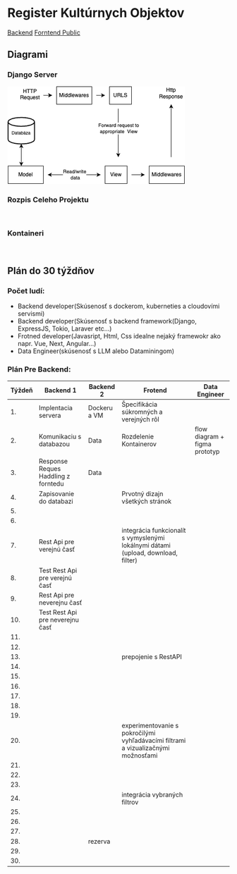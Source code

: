# Register Kultúrnych Objektov

[Backend](https://github.com/nabrezie/backend)
[Forntend Public](https://github.com/nabrezie/verejny-register)
## Diagrami
### Django Server
![Server](https://github.com/nabrezie/.github/blob/main/profile/Server.png)

### Rozpis Celeho Projektu
![]()

### Kontaineri
![]()

## Plán do 30 týždňov
### Počet ludí:
- Backend developer(Skúsenosť s dockerom, kuberneties a cloudovími servismi)
- Backend developer(Skúsenosť s backend framework(Django, ExpressJS, Tokio, Laraver etc...)
- Frotned developer(Javasript, Html, Css idealne nejaký framewokr ako napr. Vue, Next, Angular...)
- Data Engineer(skúsenosť s LLM alebo Dataminingom)

### Plán Pre Backend:
| Týždeň| Backend 1 | Backend 2 | Frotend | Data Engineer |
|-------|--------------------------------------|----------| ---------- | ----------
| 1.    | Implentacia servera                  | Dockeru a VM    | Špecifikácia súkromných a verejných rôl |
| 2.    | Komunikaciu s databazou| Data        | Rozdelenie Kontainerov | flow diagram + figma prototyp |
| 3.    | Response Reques Haddling z forntedu  | Data     |
| 4.    | Zapisovanie do databazi              || Prvotný dizajn všetkých stránok |
| 5.    |        |
| 6.    |     |
| 7.    | Rest Api pre verejnú časť            ||integrácia funkcionalít s vymyslenými lokálnymi dátami (upload, download, filter)|
| 8.    | Test Rest Api pre verejnú časť       |
| 9.    | Rest Api pre neverejnu časť   
| 10.   | Test Rest Api pre neverejnu časť 
| 11.   |
| 12.   |
| 13.   | | | prepojenie s RestAPI |
| 14.   |
| 15.   |
| 16.   |
| 17.   |
| 18.   |
| 19.   |
| 20.   | | | experimentovanie s pokročilými vyhľadávacími filtrami a vizualizačnými možnosťami |
| 21.   |
| 22.   |
| 23.   |
| 24.   | | |  integrácia vybraných filtrov |
| 25.   |
| 26.   |
| 27.   |
| 28.   | | rezerva |
| 29.   |
| 30.   |

